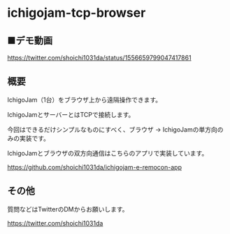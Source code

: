 # ichigojam-tcp-browser

## ■デモ動画
https://twitter.com/shoichi1031da/status/1556659799047417861

## 概要
IchigoJam（1台）をブラウザ上から遠隔操作できます。

IchigoJamとサーバーとはTCPで接続します。

今回はできるだけシンプルなものにすべく、ブラウザ → IchigoJamの単方向のみの実装です。

IchigoJamとブラウザの双方向通信はこちらのアプリで実装しています。

https://github.com/shoichi1031da/ichigojam-e-remocon-app

## その他
質問などはTwitterのDMからお願いします。

https://twitter.com/shoichi1031da
